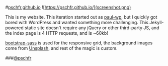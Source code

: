 #[pschfr.github.io](https://pschfr.github.io/)
![https://pschfr.github.io/](screenshot.png)

This is my website. This iteration started out as [paul-wp](https://ithub.com/pschfr/paul-wp), but I quickly got bored with WordPress and wanted something more challenging.  This Jekyll-powered static site doesn't require any jQuery or other third-party JS, and the index page is 4 HTTP requests, and is ~60kb!

[bootstrap-sass](https://github.com/twbs/bootstrap-sass) is used for the responsive grid, the background images come from [Unsplash](https://unsplash.com), and rest of the magic is custom.

###[@pschfr](https://twitter.com/pschfr)
